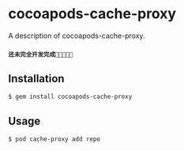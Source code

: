 # cocoapods-cache-proxy

A description of cocoapods-cache-proxy.

####  `还未完全开发完成🤣🤣🤣🤣🤣`

## Installation

    $ gem install cocoapods-cache-proxy

## Usage

    $ pod cache-proxy add repo


